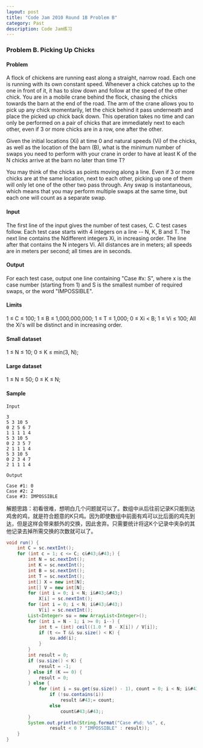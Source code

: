 ```yaml
---
layout: post
title: "Code Jam 2010 Round 1B Problem B"
category: Past
description: Code Jam练习
---
```

### Problem B. Picking Up Chicks


#### Problem
A flock of chickens are running east along a straight, narrow road. Each one is running with its own constant speed. Whenever a chick catches up to the one in front of it, it has to slow down and follow at the speed of the other chick. You are in a mobile crane behind the flock, chasing the chicks towards the barn at the end of the road. The arm of the crane allows you to pick up any chick momentarily, let the chick behind it pass underneath and place the picked up chick back down. This operation takes no time and can only be performed on a pair of chicks that are immediately next to each other, even if 3 or more chicks are in a row, one after the other.

Given the initial locations (Xi) at time 0 and natural speeds (Vi) of the chicks, as well as the location of the barn (B), what is the minimum number of swaps you need to perform with your crane in order to have at least K of the N chicks arrive at the barn no later than time T?

You may think of the chicks as points moving along a line. Even if 3 or more chicks are at the same location, next to each other, picking up one of them will only let one of the other two pass through. Any swap is instantaneous, which means that you may perform multiple swaps at the same time, but each one will count as a separate swap.

#### Input
The first line of the input gives the number of test cases, C. C test cases follow. Each test case starts with 4 integers on a line -- N, K, B and T. The next line contains the Ndifferent integers Xi, in increasing order. The line after that contains the N integers Vi. All distances are in meters; all speeds are in meters per second; all times are in seconds.

#### Output
For each test case, output one line containing "Case #x: S", where x is the case number (starting from 1) and S is the smallest number of required swaps, or the word "IMPOSSIBLE".

#### Limits
1 ≤ C ≤ 100;
1 ≤ B ≤ 1,000,000,000;
1 ≤ T ≤ 1,000;
0 ≤ Xi < B;
1 ≤ Vi ≤ 100;
All the Xi's will be distinct and in increasing order.

#### Small dataset
1 ≤ N ≤ 10;
0 ≤ K ≤ min(3, N);

#### Large dataset
1 ≤ N ≤ 50;
0 ≤ K ≤ N;

#### Sample
```
Input
 
3
5 3 10 5
0 2 5 6 7
1 1 1 1 4
5 3 10 5
0 2 3 5 7
2 1 1 1 4
5 3 10 5
0 2 3 4 7
2 1 1 1 4 
 	
Output 

Case #1: 0
Case #2: 2
Case #3: IMPOSSIBLE
```

解题思路：初看很难，想明白几个问题就可以了。数组中从后往前记录K只能到达鸡舍的鸡，就是符合题意的K只鸡。因为即使数组中前面有鸡可以比后面的鸡先到达，但是这样会带来额外的交换，因此舍弃。只需要统计将这K个记录中夹杂的其他记录去掉所需交换的次数就可以了。

```java
void run() {
	int C = sc.nextInt();
	for (int c = 1; c <= C; c&#43;&#43;) {
		int N = sc.nextInt();
		int K = sc.nextInt();
		int B = sc.nextInt();
		int T = sc.nextInt();
		int[] X = new int[N];
		int[] V = new int[N];
		for (int i = 0; i < N; i&#43;&#43;)
			X[i] = sc.nextInt();
		for (int i = 0; i < N; i&#43;&#43;)
			V[i] = sc.nextInt();
		List<Integer> su = new ArrayList<Integer>();
		for (int i = N - 1; i >= 0; i--) {
			int t = (int) ceil((1.0 * B - X[i]) / V[i]);
			if (t <= T && su.size() < K) {
				su.add(i);
			}
		}
		int result = 0;
		if (su.size() < K) {
			result = -1;
		} else if (K == 0) {
			result = 0;
		} else {
			for (int i = su.get(su.size() - 1), count = 0; i < N; i&#43;&#43;)
				if (!su.contains(i))
					result &#43;= count;
				else
					count&#43;&#43;;
		}
		System.out.println(String.format("Case #%d: %s", c,
				result < 0 ? "IMPOSSIBLE" : result));
	}
}
```